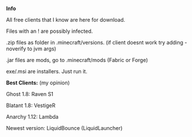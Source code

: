 **Info**

All free clients that I know are here for download.

Files with an ! are possibly infected.

.zip files as folder in .minecraft/versions. (if client doesnt work try adding -noverify to jvm args)

.jar files are mods, go to .minecraft/mods (Fabric or Forge)

exe/.msi are installers. Just run it.


**Best Clients:** (my opinion)


Ghost 1.8: Raven S1

Blatant 1.8: VestigeR

Anarchy 1.12: Lambda

Newest version: LiquidBounce (LiquidLauncher)
